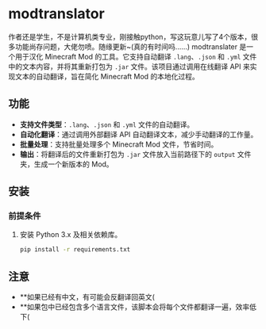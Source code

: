 # modtranslator
作者还是学生，不是计算机类专业，刚接触python，写这玩意儿写了4个版本，很多功能尚存问题，大佬勿喷。随缘更新~(真的有时间吗......)
modtranslater 是一个用于汉化 Minecraft Mod 的工具。它支持自动翻译 `.lang`、`.json` 和 `.yml` 文件中的文本内容，并将其重新打包为 `.jar` 文件。该项目通过调用在线翻译 API 来实现文本的自动翻译，旨在简化 Minecraft Mod 的本地化过程。

## 功能

- **支持文件类型**：`.lang`、`.json` 和 `.yml` 文件的自动翻译。
- **自动化翻译**：通过调用外部翻译 API 自动翻译文本，减少手动翻译的工作量。
- **批量处理**：支持批量处理多个 Minecraft Mod 文件，节省时间。
- **输出**：将翻译后的文件重新打包为 `.jar` 文件放入当前路径下的 `output` 文件夹，生成一个新版本的 Mod。

## 安装

### 前提条件

1. 安装 Python 3.x 及相关依赖库。

   ```bash
   pip install -r requirements.txt

## 注意

- **如果已经有中文，有可能会反翻译回英文(
- **如果包中已经包含多个语言文件，该脚本会将每个文件都翻译一遍，效率低下(
